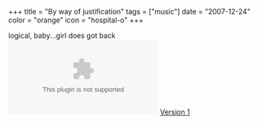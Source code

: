 +++
title = "By way of justification"
tags = ["music"]
date = "2007-12-24"
color = "orange"
icon = "hospital-o"
+++

<div class=\"split\"><span class=\"lefthalf\">logical, baby...</span><span class=\"righthalf\">girl does got back</span></div>

<div class=\"note\"><object width=\"425\" height=\"355\"><param name=\"movie\" value=\"http://www.youtube.com/v/qkJdEFf_Qg4&rel=1\"></param><param name=\"wmode\" value=\"transparent\"></param><embed src=\"http://www.youtube.com/v/qkJdEFf_Qg4&rel=1\" type=\"application/x-shockwave-flash\" wmode=\"transparent\" width=\"425\" height=\"355\"></embed></object>
<a href=\"http://uk.youtube.com/watch?v=qkJdEFf_Qg4\">Version 1</a>
</div>
